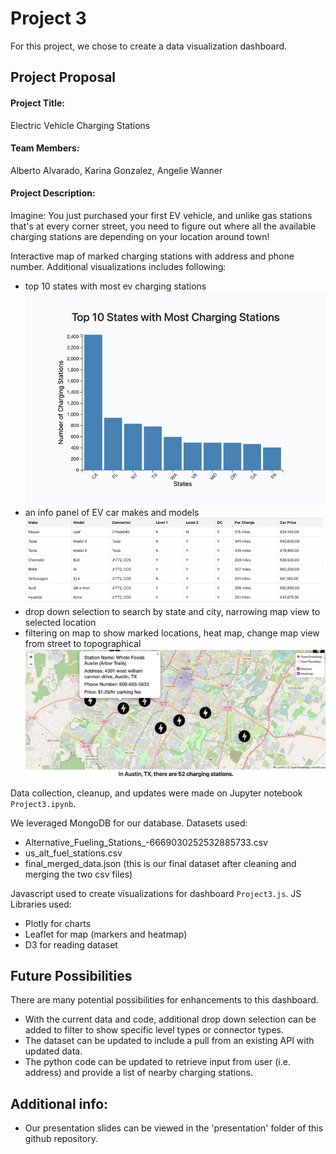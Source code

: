 # Project 3
For this project, we chose to create a data visualization dashboard.

## Project Proposal
#### Project Title: 
Electric Vehicle Charging Stations
#### Team Members: 
Alberto Alvarado, Karina Gonzalez, Angelie Wanner
#### Project Description:
Imagine: You just purchased your first EV vehicle, and unlike gas stations that's at every corner street, you need to figure out where all the available charging stations are depending on your location around town!

Interactive map of marked charging stations with address and phone number. Additional visualizations includes following:
* top 10 states with most ev charging stations
    ![top 10 states with most ev charging stations](https://github.com/ArmsOfAlbert/Project3/blob/main/resource/top10.png)
* an info panel of EV car makes and models
    ![EV Cars](https://github.com/ArmsOfAlbert/Project3/blob/main/resource/car_make_model.png)
* drop down selection to search by state and city, narrowing map view to selected location
* filtering on map to show marked locations, heat map, change map view from street to topographical
    ![map with popup](https://github.com/ArmsOfAlbert/Project3/blob/main/resource/mapmarkers.png)

Data collection, cleanup, and updates were made on Jupyter notebook `Project3.ipynb`.

We leveraged MongoDB for our database. Datasets used:
* Alternative_Fueling_Stations_-6669030252532885733.csv
* us_alt_fuel_stations.csv
* final_merged_data.json (this is our final dataset after cleaning and merging the two csv files)

Javascript used to create visualizations for dashboard `Project3.js`. 
JS Libraries used:
* Plotly for charts
* Leaflet for map (markers and heatmap)
* D3 for reading dataset

## Future Possibilities
There are many potential possibilities for enhancements to this dashboard. 
* With the current data and code, additional drop down selection can be added to filter to show specific level types or connector types.
* The dataset can be updated to include a pull from an existing API with updated data.
* The python code can be updated to retrieve input from user (i.e. address) and provide a list of nearby charging stations.

## Additional info:
- Our presentation slides can be viewed in the 'presentation' folder of this github repository. 